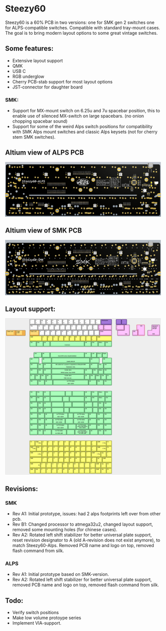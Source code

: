 # Steezy60

Steezy60 is a 60% PCB in two versions: one for SMK gen 2 switches one for ALPS-compatible switches. Compatible with standard tray-mount cases. The goal is to bring modern layout options to some great vintage switches.

## Some features:
- Extensive layout support
- QMK
- USB C
- RGB underglow
- Cherry PCB-stab support for most layout options
- JST-connector for daughter board

### SMK:
- Support for MX-mount switch on 6.25u and 7u spacebar position, this to enable use of silenced MX-switch on large spacebars. (no onion chopping spacebar sound)
- Support for some of the weird Alps switch positions for compatibility with SMK Alps mount switches and classic Alps keysets (not for cherry stem SMK switches).

## Altium view of ALPS PCB
![alt text](./readme-images/Steezy60-Alps_Rev_A2.jpg "PCB View - Rev A")

## Altium view of SMK PCB
![alt text](./readme-images/Steezy60-SMK_Rev_A2.jpg "PCB View - Rev A")

## Layout support: 
![alt text](./readme-images/layout_support.jpg "Layout support")

## Revisions:

### SMK 
- Rev A1: Initial prototype, issues: had 2 alps footprints left over from other pcb.
- Rev B1: Changed processor to atmega32u2, changed layout support, removed some mounting holes (for chinese cases).
- Rev A2: Rotated left shift stabilizer for better universal plate support, reset revision designator to A (old A-revision does not exist anymore), to match Steezy60-Alps. Removed PCB name and logo on top, removed flash command from silk.

### ALPS
- Rev A1: Initial prototype based on SMK-version.
- Rev A2: Rotated left shift stabilizer for better universal plate support, removed PCB name and logo on top, removed flash command from silk.

## Todo:
- Verify switch positions
- Make low volume protoype series
- Implement VIA-support.
